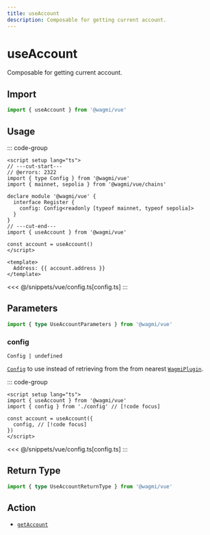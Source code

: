 ```yaml
---
title: useAccount
description: Composable for getting current account.
---
```


# useAccount

Composable for getting current account.

## Import

```ts
import { useAccount } from '@wagmi/vue'
```

## Usage

::: code-group
```vue twoslash [index.vue]
<script setup lang="ts">
// ---cut-start---
// @errors: 2322
import { type Config } from '@wagmi/vue'
import { mainnet, sepolia } from '@wagmi/vue/chains'

declare module '@wagmi/vue' {
  interface Register {
    config: Config<readonly [typeof mainnet, typeof sepolia]>
  }
}
// ---cut-end---
import { useAccount } from '@wagmi/vue'

const account = useAccount()
</script>

<template>
  Address: {{ account.address }}
</template>
```
<<< @/snippets/vue/config.ts[config.ts]
:::

## Parameters

```ts twoslash
import { type UseAccountParameters } from '@wagmi/vue'
```

### config

`Config | undefined`

[`Config`](/vue/api/createConfig#config) to use instead of retrieving from the from nearest [`WagmiPlugin`](/vue/api/WagmiPlugin).

::: code-group
```vue [index.vue]
<script setup lang="ts">
import { useAccount } from '@wagmi/vue'
import { config } from './config' // [!code focus]

const account = useAccount({
  config, // [!code focus]
})
</script>
```
<<< @/snippets/vue/config.ts[config.ts]
:::

## Return Type

```ts twoslash
import { type UseAccountReturnType } from '@wagmi/vue'
```

<!--@include: @shared/getAccount-return-type.md-->

## Action

- [`getAccount`](/core/api/actions/getAccount)
